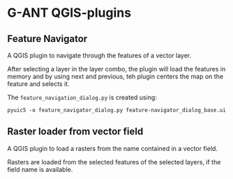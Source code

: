 # G-ANT QGIS-plugins

## Feature Navigator

A QGIS plugin to navigate through the features of a vector layer.

After selecting a layer in the layer combo, the plugin will load the features in memory and by using next and previous, teh plugin centers the map on the feature and selects it.


The ```feature_navigation_dialog.py``` is created using:

```
pyuic5 -o feature_navigator_dialog.py feature-navigator_dialog_base.ui
```

## Raster loader from vector field

A QGIS plugin to load a rasters from the name contained in a vector field.

Rasters are loaded from the selected features of the selected layers, if the field name is available.